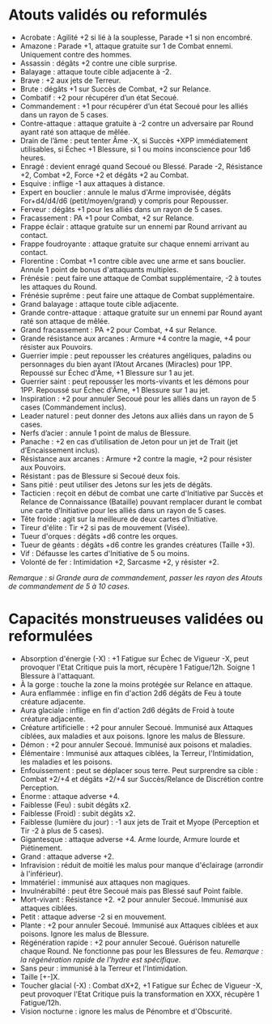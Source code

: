 # Atouts validés ou reformulés

- Acrobate : Agilité +2 si lié à la souplesse, Parade +1 si non encombré.
- Amazone : Parade +1, attaque gratuite sur 1 de Combat ennemi. Uniquement contre des hommes.
- Assassin : dégâts +2 contre une cible surprise.
- Balayage : attaque toute cible adjacente à -2.
- Brave : +2 aux jets de Terreur.
- Brute : dégâts +1 sur Succès de Combat, +2 sur Relance.
- Combatif : +2 pour récupérer d’un état Secoué.
- Commandement : +1 pour récupérer d’un état Secoué pour les alliés dans un rayon de 5 cases.
- Contre-attaque : attaque gratuite à -2 contre un adversaire par Round ayant raté son attaque de mêlée.
- Drain de l’âme : peut tenter Âme -X, si Succès +XPP immédiatement utilisables, si Échec +1 Blessure, si 1 ou moins inconscience pour 1d6 heures.
- Enragé : devient enragé quand Secoué ou Blessé. Parade -2, Résistance +2, Combat +2, Force +2 et dégâts +2 au Combat.
- Esquive : inflige -1 aux attaques à distance.
- Expert en bouclier : annule le malus d'Arme improvisée, dégâts For+d4/d4/d6 (petit/moyen/grand) y compris pour Repousser.
- Ferveur : dégâts +1 pour les alliés dans un rayon de 5 cases.
- Fracassement : PA +1 pour Combat, +2 sur Relance.
- Frappe éclair : attaque gratuite sur un ennemi par Round arrivant au contact.
- Frappe foudroyante : attaque gratuite sur chaque ennemi arrivant au contact.
- Florentine : Combat +1 contre cible avec une arme et sans bouclier. Annule 1 point de bonus d'attaquants multiples.
- Frénésie : peut faire une attaque de Combat supplémentaire, -2 à toutes les attaques du Round.
- Frénésie suprême : peut faire une attaque de Combat supplémentaire.
- Grand balayage : attaque toute cible adjacente.
- Grande contre-attaque : attaque gratuite sur un ennemi par Round ayant raté son attaque de mêlée.
- Grand fracassement : PA +2 pour Combat, +4 sur Relance.
- Grande résistance aux arcanes : Armure +4 contre la magie, +4 pour résister aux Pouvoirs.
- Guerrier impie : peut repousser les créatures angéliques, paladins ou personnages du bien ayant l’Atout Arcanes (Miracles) pour 1PP. Repoussé sur Échec d'Âme, +1 Blessure sur 1 au jet.
- Guerrier saint : peut repousser les morts-vivants et les démons pour 1PP. Repoussé sur Échec d'Âme, +1 Blessure sur 1 au jet.
- Inspiration : +2 pour annuler Secoué pour les alliés dans un rayon de 5 cases (Commandement inclus).
- Leader naturel : peut donner des Jetons aux alliés dans un rayon de 5 cases.
- Nerfs d’acier : annule 1 point de malus de Blessure.
- Panache : +2 en cas d’utilisation de Jeton pour un jet de Trait (jet d’Encaissement inclus).
- Résistance aux arcanes : Armure +2 contre la magie, +2 pour résister aux Pouvoirs.
- Résistant : pas de Blessure si Secoué deux fois.
- Sans pitié : peut utiliser des Jetons sur les jets de dégâts.
- Tacticien : reçoit en début de combat une carte d'Initiative par Succès et Relance de Connaissance (Bataille) pouvant remplacer durant le combat une carte d’Initiative pour les alliés dans un rayon de 5 cases.
- Tête froide : agit sur la meilleure de deux cartes d’Initiative.
- Tireur d'élite : Tir +2 si pas de mouvement (Visée).
- Tueur d'orques : dégâts +d6 contre les orques.
- Tueur de géants : dégâts +d6 contre les grandes créatures (Taille +3).
- Vif : Défausse les cartes d'Initiative de 5 ou moins.
- Volonté de fer : Intimidation +2, Sarcasme +2, y résister +2.

_Remarque : si Grande aura de commandement, passer les rayon des Atouts de commandement de 5 à 10 cases._

# Capacités monstrueuses validées ou reformulées
- Absorption d'énergie (-X) : +1 Fatigue sur Échec de Vigueur -X, peut provoquer l'Etat Critique puis la mort, récupère 1 Fatigue/12h. Soigne 1 Blessure à l'attaquant.
- À la gorge : touche la zone la moins protégée sur Relance en attaque.
- Aura enflammée : inflige en fin d'action 2d6 dégâts de Feu à toute créature adjacente.
- Aura glaciale : inflige en fin d'action 2d6 dégâts de Froid à toute créature adjacente.
- Créature artificielle : +2 pour annuler Secoué. Immunisé aux Attaques ciblées, aux maladies et aux poisons. Ignore les malus de Blessure.
- Démon : +2 pour annuler Secoué. Immunisé aux poisons et maladies.
- Élémentaire : Immunisé aux attaques ciblées, la Terreur, l'Intimidation, les maladies et les poisons.
- Enfouissement : peut se déplacer sous terre. Peut surprendre sa cible : Combat +2/+4 et dégâts +2/+4 sur Succès/Relance de Discrétion contre Perception.
- Énorme : attaque adverse +4.
- Faiblesse (Feu) : subit dégâts x2.
- Faiblesse (Froid) : subit dégâts x2.
- Faiblesse (lumière du jour) : -1 aux jets de Trait et Myope (Perception et Tir -2 à plus de 5 cases).
- Gigantesque : attaque adverse +4. Arme lourde, Armure lourde et Piétinement.
- Grand : attaque adverse +2.
- Infravision : réduit de moitié les malus pour manque d'éclairage (arrondir à l'inférieur).
- Immatériel : immunisé aux attaques non magiques.
- Invulnérabilté : peut être Secoué mais pas Blessé sauf Point faible.
- Mort-vivant : Résistance +2. +2 pour annuler Secoué. Immunisé aux attaques ciblées.
- Petit : attaque adverse -2 si en mouvement.
- Plante : +2 pour annuler Secoué. Immunisé aux Attaques ciblées et aux poisons. Ignore les malus de Blessure.
- Régénération rapide : +2 pour annuler Secoué. Guérison naturelle chaque Round. Ne fonctionne pas pour les Blessures de feu.
_Remarque : la régénération rapide de l'hydre est spécifique._
- Sans peur : immunisé à la Terreur et l'Intimidation.
- Taille [+-]X.
- Toucher glacial (-X) : Combat dX+2, +1 Fatigue sur Échec de Vigueur -X, peut provoquer l'Etat Critique puis la transformation en XXX, récupère 1 Fatigue/12h.
- Vision nocturne : ignore les malus de Pénombre et d'Obscurité.
